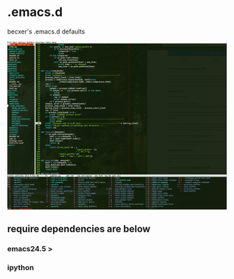 # .emacs.d

becxer's .emacs.d defaults

![alt emacs](https://raw.githubusercontent.com/becxer/.emacs.d/master/emacs_screenshot.png)

## require dependencies are below

### emacs24.5 > 

### ipython
